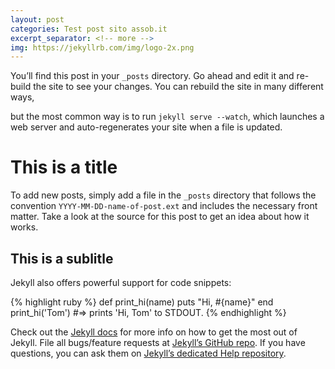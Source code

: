 ```yaml
---
layout: post
categories: Test post sito assob.it
excerpt_separator: <!-- more -->
img: https://jekyllrb.com/img/logo-2x.png
---
```

You’ll find this post in your `_posts` 
 directory. Go ahead and edit it and re-build the site to see your changes. You can rebuild the site in many different ways, 
<!-- cosa succede ai commenti??-->
 but the most common way is to run `jekyll serve --watch`, which launches a web server and auto-regenerates your site when a file is updated.

# This is a title

To add new posts, simply add a file in the `_posts` directory that follows the convention `YYYY-MM-DD-name-of-post.ext` and includes the necessary front matter. Take a look at the source for this post to get an idea about how it works.

## This is a sublitle
Jekyll also offers powerful support for code snippets:

{% highlight ruby %}
def print_hi(name)
  puts "Hi, #{name}"
end
print_hi('Tom')
#=> prints 'Hi, Tom' to STDOUT.
{% endhighlight %}

Check out the [Jekyll docs][jekyll] for more info on how to get the most out of Jekyll. File all bugs/feature requests at [Jekyll’s GitHub repo][jekyll-gh]. If you have questions, you can ask them on [Jekyll’s dedicated Help repository][jekyll-help].

[jekyll]:      http://jekyllrb.com
[jekyll-gh]:   https://github.com/jekyll/jekyll
[jekyll-help]: https://github.com/jekyll/jekyll-help
